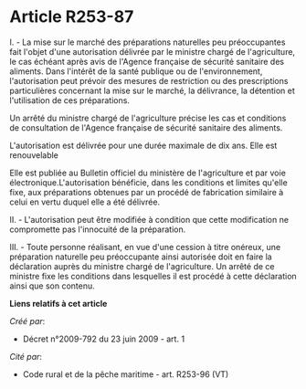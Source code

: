 # Article R253-87

I. - La mise sur le marché des préparations naturelles peu préoccupantes fait l'objet d'une autorisation délivrée par le
ministre chargé de l'agriculture, le cas échéant après avis de l'Agence française de sécurité sanitaire des aliments. Dans
l'intérêt de la santé publique ou de l'environnement, l'autorisation peut prévoir des mesures de restriction ou des
prescriptions particulières concernant la mise sur le marché, la délivrance, la détention et l'utilisation de ces
préparations. 

Un arrêté du ministre chargé de l'agriculture précise les cas et conditions de consultation de l'Agence française de sécurité
sanitaire des aliments. 

L'autorisation est délivrée pour une durée maximale de dix ans. Elle est renouvelable 

Elle est publiée au Bulletin officiel du ministère de l'agriculture et par voie électronique.L'autorisation bénéficie, dans
les conditions et limites qu'elle fixe, aux préparations obtenues par un procédé de fabrication similaire à celui en vertu
duquel elle a été délivrée. 

II. - L'autorisation peut être modifiée à condition que cette modification ne compromette pas l'innocuité de la préparation. 

III. - Toute personne réalisant, en vue d'une cession à titre onéreux, une préparation naturelle peu préoccupante ainsi
autorisée doit en faire la déclaration auprès du ministre chargé de l'agriculture. Un arrêté de ce ministre fixe les
conditions dans lesquelles il est procédé à cette déclaration ainsi que son contenu.

**Liens relatifs à cet article**

_Créé par_:

  - Décret n°2009-792 du 23 juin 2009 - art. 1

_Cité par_:

  - Code rural et de la pêche maritime - art. R253-96 (VT)
